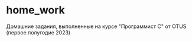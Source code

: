 # home_work
Домашние задания, выполненные на курсе  "Программист С" от OTUS (первое полугодие 2023)
